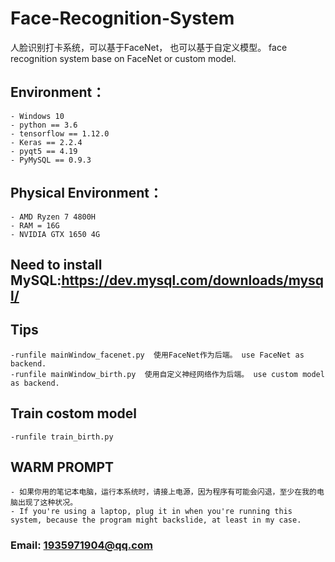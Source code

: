 
  
# Face-Recognition-System
  人脸识别打卡系统，可以基于FaceNet， 也可以基于自定义模型。 face recognition system base on FaceNet or custom model.

## Environment：

    - Windows 10
    - python == 3.6
    - tensorflow == 1.12.0
    - Keras == 2.2.4
    - pyqt5 == 4.19
    - PyMySQL == 0.9.3
    
## Physical Environment：
    - AMD Ryzen 7 4800H
    - RAM = 16G
    - NVIDIA GTX 1650 4G

## Need to install MySQL:https://dev.mysql.com/downloads/mysql/
## Tips 
    -runfile mainWindow_facenet.py  使用FaceNet作为后端。 use FaceNet as backend.
    -runfile mainWindow_birth.py  使用自定义神经网络作为后端。 use custom model as backend.
## Train costom model
    -runfile train_birth.py

## WARM PROMPT
    - 如果你用的笔记本电脑，运行本系统时，请接上电源，因为程序有可能会闪退，至少在我的电脑出现了这种状况。
    - If you're using a laptop, plug it in when you're running this system, because the program might backslide, at least in my case.
### Email: 1935971904@qq.com
